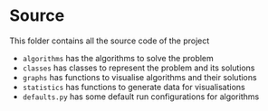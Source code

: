 # Source

This folder contains all the source code of the project

* `algorithms` has the algorithms to solve the problem
* `classes` has classes to represent the problem and its solutions
* `graphs` has functions to visualise algorithms and their solutions
* `statistics` has functions to generate data for visualisations
* `defaults.py` has some default run configurations for algorithms